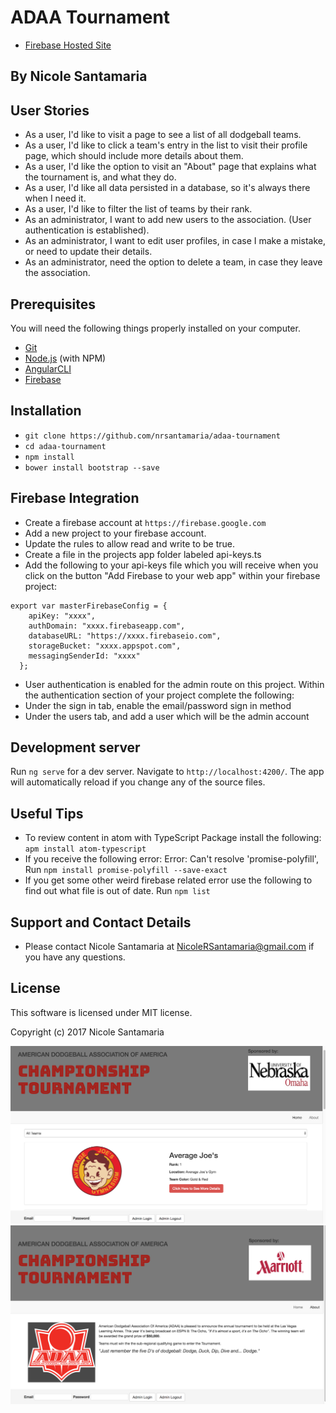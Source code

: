 # ADAA Tournament
* [Firebase Hosted Site](https://adaa-tournament.firebaseapp.com)

## By Nicole Santamaria

## User Stories

* As a user, I'd like to visit a page to see a list of all dodgeball teams.
* As a user, I'd like to click a team's entry in the list to visit their profile page, which should include more details about them.
* As a user, I'd like the option to visit an "About" page that explains what the tournament is, and what they do.
* As a user, I'd like all data persisted in a database, so it's always there when I need it.
* As a user, I'd like to filter the list of teams by their rank.
* As an administrator, I want to add new users to the association. (User authentication is established).
* As an administrator, I want to edit user profiles, in case I make a mistake, or need to update their details.
* As an administrator, need the option to delete a team, in case they leave the association.

## Prerequisites

You will need the following things properly installed on your computer.

* [Git](https://git-scm.com/)
* [Node.js](https://nodejs.org/) (with NPM)
* [AngularCLI](https://cli.angular.io/)
* [Firebase](https://firebase.google.com/)

## Installation

* `git clone https://github.com/nrsantamaria/adaa-tournament`
* `cd adaa-tournament`
* `npm install`
* `bower install bootstrap --save`

## Firebase Integration

* Create a firebase account at `https://firebase.google.com`
* Add a new project to your firebase account.
* Update the rules to allow read and write to be true.
* Create a file in the projects app folder labeled api-keys.ts
* Add the following to your api-keys file which you will receive when you click on the button "Add Firebase to your web app" within your firebase project:

```
export var masterFirebaseConfig = {
    apiKey: "xxxx",
    authDomain: "xxxx.firebaseapp.com",
    databaseURL: "https://xxxx.firebaseio.com",
    storageBucket: "xxxx.appspot.com",
    messagingSenderId: "xxxx"
  };
```

* User authentication is enabled for the admin route on this project. Within the authentication section of your project complete the following:
* Under the sign in tab, enable the email/password sign in method
* Under the users tab, and add a user which will be the admin account

## Development server

Run `ng serve` for a dev server. Navigate to `http://localhost:4200/`. The app will automatically reload if you change any of the source files.

## Useful Tips

* To review content in atom with TypeScript Package install the following: `apm install atom-typescript`
* If you receive the following error: Error: Can't resolve 'promise-polyfill', Run `npm install promise-polyfill --save-exact`
* If you get some other weird firebase related error use the following to find out what file is out of date. Run `npm list`

## Support and Contact Details
* Please contact Nicole Santamaria at NicoleRSantamaria@gmail.com if you have any questions.

## License
This software is licensed under MIT license.

Copyright (c) 2017 Nicole Santamaria

![Home Page](src/assets/img/home.png)
![About Page](src/assets/img/about.png)
